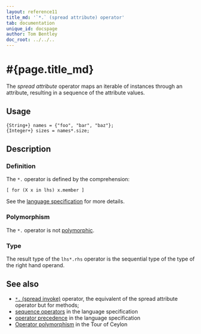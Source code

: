 ```yaml
---
layout: reference11
title_md: '`*.` (spread attribute) operator'
tab: documentation
unique_id: docspage
author: Tom Bentley
doc_root: ../../..
---
```


# #{page.title_md}

The *spread attribute* operator maps an iterable of instances through an 
attribute, resulting in a sequence of the attribute values.

## Usage 

<!-- try: -->
    {String+} names = {"foo", "bar", "baz"};
    {Integer+} sizes = names*.size;

## Description

### Definition

The `*.` operator is defined by the comprehension:

<!-- check:none -->
<!-- try: -->
    [ for (X x in lhs) x.member ]

See the [language specification](#{site.urls.spec_current}#listmap) for 
more details.

### Polymorphism

The `*.` operator is not [polymorphic](#{page.doc_root}/reference/operator/operator-polymorphism). 

### Type

The result type of the `lhs*.rhs` operator is the sequential type of the 
type of the right hand operand.

## See also

* [`*.` (spread invoke)](../spread-invoke) operator, the equivalent of the 
  spread attribute operator but for methods;
* [sequence operators](#{site.urls.spec_current}#listmap) in the 
  language specification
* [operator precedence](#{site.urls.spec_current}#operatorprecedence) in the 
  language specification
* [Operator polymorphism](#{page.doc_root}/tour/language-module/#operator_polymorphism) 
  in the Tour of Ceylon


